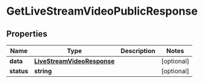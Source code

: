 
# GetLiveStreamVideoPublicResponse

## Properties

Name | Type | Description | Notes
------------ | ------------- | ------------- | -------------
**data** | [**LiveStreamVideoResponse**](LiveStreamVideoResponse.md) |  |  [optional]
**status** | **string** |  |  [optional]



